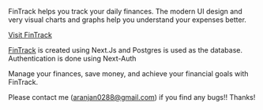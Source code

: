 FinTrack helps you track your daily finances. The modern UI design and very visual charts and graphs help you understand your expenses better.

[Visit FinTrack](https://fintrack-app.vercel.app)

[FinTrack](https://fintrack-app.vercel.app) is created using Next.Js and Postgres is used as the database.
Authentication is done using Next-Auth

Manage your finances, save money, and achieve your financial goals with FinTrack.

Please contact me (aranjan0288@gmail.com) if you find any bugs!! Thanks!


